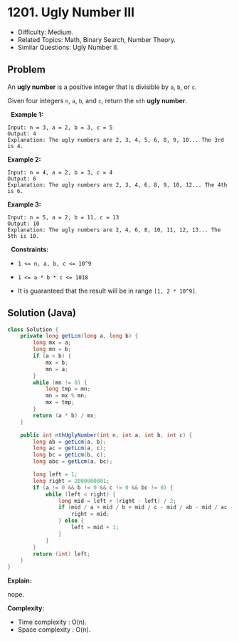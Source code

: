 # 1201. Ugly Number III

- Difficulty: Medium.
- Related Topics: Math, Binary Search, Number Theory.
- Similar Questions: Ugly Number II.

## Problem

An **ugly number** is a positive integer that is divisible by ```a```, ```b```, or ```c```.

Given four integers ```n```, ```a```, ```b```, and ```c```, return the ```nth``` **ugly number**.

 
**Example 1:**

```
Input: n = 3, a = 2, b = 3, c = 5
Output: 4
Explanation: The ugly numbers are 2, 3, 4, 5, 6, 8, 9, 10... The 3rd is 4.
```

**Example 2:**

```
Input: n = 4, a = 2, b = 3, c = 4
Output: 6
Explanation: The ugly numbers are 2, 3, 4, 6, 8, 9, 10, 12... The 4th is 6.
```

**Example 3:**

```
Input: n = 5, a = 2, b = 11, c = 13
Output: 10
Explanation: The ugly numbers are 2, 4, 6, 8, 10, 11, 12, 13... The 5th is 10.
```

 
**Constraints:**


	
- ```1 <= n, a, b, c <= 10^9```
	
- ```1 <= a * b * c <= 1018```
	
- It is guaranteed that the result will be in range ```[1, 2 * 10^9]```.



## Solution (Java)

```java
class Solution {
    private long getLcm(long a, long b) {
        long mx = a;
        long mn = b;
        if (a < b) {
            mx = b;
            mn = a;
        }
        while (mn != 0) {
            long tmp = mn;
            mn = mx % mn;
            mx = tmp;
        }
        return (a * b) / mx;
    }

    public int nthUglyNumber(int n, int a, int b, int c) {
        long ab = getLcm(a, b);
        long ac = getLcm(a, c);
        long bc = getLcm(b, c);
        long abc = getLcm(a, bc);

        long left = 1;
        long right = 2000000001;
        if (a != 0 && b != 0 && c != 0 && bc != 0) {
            while (left < right) {
                long mid = left + (right - left) / 2;
                if (mid / a + mid / b + mid / c - mid / ab - mid / ac - mid / bc + mid / abc >= n) {
                    right = mid;
                } else {
                    left = mid + 1;
                }
            }
        }
        return (int) left;
    }
}
```

**Explain:**

nope.

**Complexity:**

* Time complexity : O(n).
* Space complexity : O(n).
